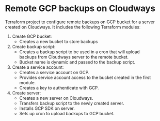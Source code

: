 # Remote GCP backups on Cloudways
Terraform project to configure remote backups on GCP bucket for a server created on Cloudways.
It includes the following Terraform modules:

1) Create GCP bucket:
   - Creates a new bucket to store backups 
2) Create backup script:
   - Creates a backup script to be used in a cron that will upload backups from Cloudways server to the remote bucket.
   - Bucket name is dynamic and passed to the backup script.  
3) Create a service account:
   - Creates a service account on GCP.
   - Provides service account access to the bucket created in the first module.
   - Creates a key to authenticate with GCP.
4) Create server:
   - Creates a new server on Cloudways.
   - Transfers backup script to the newly created server.
   - Installs GCP SDK on server.
   - Sets up cron to upload backups to GCP bucket.
